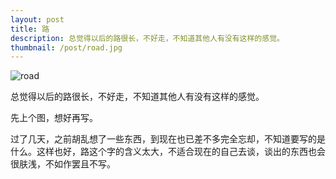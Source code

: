 ```yaml
---
layout: post
title: 路
description: 总觉得以后的路很长，不好走，不知道其他人有没有这样的感觉。
thumbnail: /post/road.jpg
---
```


<img class="img-responsive" src="/post/road.jpg" alt="road" title="road" />

总觉得以后的路很长，不好走，不知道其他人有没有这样的感觉。

先上个图，想好再写。

过了几天，之前胡乱想了一些东西，到现在也已差不多完全忘却，不知道要写的是什么。这样也好，路这个字的含义太大，不适合现在的自己去谈，谈出的东西也会很肤浅，不如作罢且不写。
